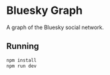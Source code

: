# Bluesky Graph

A graph of the Bluesky social network.

## Running

```bash
npm install
npm run dev
```


